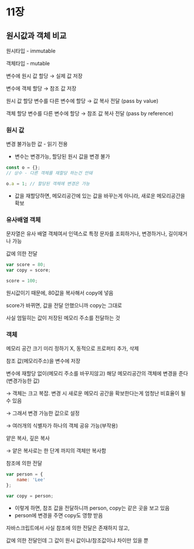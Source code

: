 # 11장

## 원시값과 객체 비교

원시타입 - immutable

객체타입 - mutable

변수에 원시 값 할당 → 실제 값 저장

변수에 객체 할당 → 참조 값 저장

원시 값 할당 변수를 다른 변수에 할당 → 값 복사 전달 (pass by value)

객체 할당 변수를 다른 변수에 할당 → 참조 값 복사 전달 (pass by reference)

### 원시 값

변경 불가능한 값 - 읽기 전용

- 변수는 변경가능, 할당된 원시 값을 변경 불가

```jsx
const o = {};
// 상수 - 다른 객체를 재할당 하는건 안돼

o.a = 1; // 할당된 객체에 변경은 가능
```

- 값을 재할당하면, 메모리공간에 있는 값을 바꾸는게 아니라, 새로운 메모리공간을 확보

### 유사배열 객체

문자열은 유사 배열 객체여서 인덱스로 특정 문자를 조회하거나, 변경하거나, 길이재거나 가능

값에 의한 전달

```jsx
var score = 80;
var copy = score;

score = 100;
```

원시값이기 때문에, 80값을 복사해서 copy에 넣음

score가 바뀌면, 값을 전달 안했으니까 copy는 그대로

사실 엄밀히는 값이 저장된 메모리 주소를 전달하는 것

### 객체

메모리 공간 크기 미리 정하기 X, 동적으로 프로퍼티 추가, 삭제

참조 값(메모리주소)을 변수에 저장

변수에 재할당 없이(메모리 주소를 바꾸지않고) 해당 메모리공간의 객체에 변경을 준다(변경가능한 값)

→ 객체는 크고 복잡. 변경 시 새로운 메모리 공간을 확보한다는게 엄청난 비효율이 될 수 있음

→ 그래서 변경 가능한 값으로 설정

→ 여러개의 식별자가 하나의 객체 공유 가능(부작용)

얕은 복사, 깊은 복사

→ 얕은 복사로는 한 단계 까지의 객체만 복사함

참조에 의한 전달

```jsx
var person = {
	name: 'Lee'
};

var copy = person;
```

- 이렇게 하면, 참조 값을 전달하니까 person, copy는 같은 곳을 보고 있음
- person에 변경을 주면 copy도 영향 받음

자바스크립트에서 사실 참조에 의한 전달은 존재하지 않고, 

값에 의한 전달인데 그 값이 원시 값이냐/참조값이냐 차이만 있을 뿐

